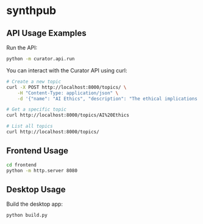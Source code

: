 # synthpub

## API Usage Examples

Run the API:

```bash
python -m curator.api.run
```

You can interact with the Curator API using curl:

```bash
# Create a new topic
curl -X POST http://localhost:8000/topics/ \
    -H "Content-Type: application/json" \
    -d '{"name": "AI Ethics", "description": "The ethical implications of artificial intelligence in modern society"}'

# Get a specific topic
curl http://localhost:8000/topics/AI%20Ethics

# List all topics
curl http://localhost:8000/topics/
```

## Frontend Usage

```bash 
cd frontend
python -m http.server 8080
```

## Desktop Usage

Build the desktop app:

```bash
python build.py
```

